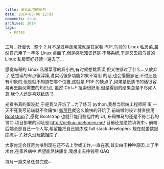 ```yaml
---
title: 漫无止境的三月
date: 2014-03-08 12:03
comments: true
archives: 2014
tags:
  - notes
---
```


三月...好漫长...整个 2 月不是过年走亲戚就是在家看 PDF,鸟哥的 Linux 私房菜,虽然自己用了一年多 Linux 桌面了,但是感觉知识还是
不够系统,于是又去把鸟哥的 Linux 私房菜好好读一遍去了...

感觉鸟哥的 Linux 私房菜写的超小白,有时候想跳着读,但又怕错过了什么...又放弃了,感觉读的有点很浮躁,说实话很多功能如果不常用
的话,也会慢慢忘记,不过还是有印象的,但是就不知道在哪个位置,这就是 PDF 的缺点了,如果是纸质书的话很容易再去翻阅需要的知识点,
虽然 Ctrl+F 搜索很好用,但是得到的结果总是不尽如人意,我个人还是喜欢纸质书.

光看书真的很没劲,于是我又开坑了...为了练习 python,我想当后端工程师啊!IE 一天不死我写前端就不会痛快!
[新项目](https://github.com/acgotaku/netkuu-API)就这么愉快的开坑了,前端懒的设计就直接用[Bootstrap](http://getbootstrap.com/)了,感觉 Bootstrap 也就只能用些组件的 UI,
布局神马的还是不符合我的胃口.项目部署的网址是:http://netkuu.icehoney.me/ 目前还是绝赞填坑中~
前端后端全部自己一个人写,希望能把自己锻炼成 full stack developer~ 现在就差数据库练手了,好久没玩数据库了.

大家肯定会好奇为啥到现在还不去上学或工作,一直在家,其实由于种种原因,上了手术台,在家养病中.希望能尽快康复.我想出去挣钱啊 QAQ

每月一篇文章任务完成~
